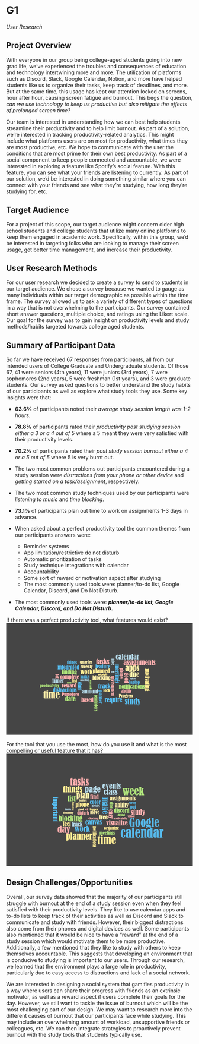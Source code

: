 # G1 
_User Research_

## Project Overview
With everyone in our group being college-aged students going into new grad life, we’ve experienced the troubles and consequences of education and technology intertwining more and more. The utilization of platforms such as Discord, Slack, Google Calendar, Notion, and more have helped students like us to organize their tasks, keep track of deadlines, and more. But at the same time, this usage has kept our attention locked on screens, hour after hour, causing screen fatigue and burnout. This begs the question, _can we use technology to keep us productive but also mitigate the effects of prolonged screen time?_

Our team is interested in understanding how we can best help students streamline their productivity and to help limit burnout. As part of a solution, we’re interested in tracking productivity-related analytics. This might include what platforms users are on most for productivity, what times they are most productive, etc. We hope to communicate with the user the conditions that are most prime for their own best productivity. As part of a social component to keep people connected and accountable, we were interested in exploring a feature like Spotify’s social feature. With this feature, you can see what your friends are listening to currently. As part of our solution, we’d be interested in doing something similar where you can connect with your friends and see what they’re studying, how long they’re studying for, etc.

## Target Audience
For a project of this scope, our target audience might concern older high school students and college students that utilize many online platforms to keep them engaged in academic work. Specifically, within this group, we’d be interested in targeting folks who are looking to manage their screen usage, get better time management, and increase their productivity.

## User Research Methods
For our user research we decided to create a survey to send to students in our target audience. We chose a survey because we wanted to gauge as many individuals within our target demographic as possible within the time frame. The survey allowed us to ask a variety of different types of questions in a way that is not overwhelming to the participants. Our survey contained short answer questions, multiple choice, and ratings using the Likert scale. Our goal for the survey was to gain insight on productivity levels and study methods/habits targeted towards college aged students.

## Summary of Participant Data
So far we have received 67 responses from participants, all from our intended users of College Graduate and Undergraduate students. Of those 67, 41 were seniors (4th years), 11 were juniors (3rd years), 7 were sophomores (2nd years), 5 were freshman (1st years), and 3 were graduate students. Our survey asked questions to better understand the study habits of our participants as well as explore what study tools they use. Some key insights were that:

* **63.6%** of participants noted their _average study session length was 1-2 hours._ 
* **78.8%** of participants rated their _productivity post studying session either a 3 or a 4 out of 5_ where a 5 meant they were very satisfied with their productivity levels.
* **70.2%** of participants rated their _post study session burnout either a 4 or a 5 out of 5_ where 5 is very burnt out.
* The two most common problems out participants encountered during a study session were _distractions from your phone or other device_ and _getting started on a task/assignment_, respectively.
* The two most common study techniques used by our participants were _listening to music_ and _time blocking_.
* **73.1%** of participants plan out time to work on assignments 1-3 days in advance.

* When asked about a perfect productivity tool the common themes from our participants answers were:
    * Reminder systems
    * App limitation/restrictive do not disturb
    * Automatic prioritization of tasks
    * Study technique integrations with calendar 
    * Accountability 
    * Some sort of reward or motivation aspect after studying
    * The most commonly used tools were: planner/to-do list, Google Calendar, Discord, and Do Not Disturb.

* The most commonly used tools were: _**planner/to-do list, Google Calendar, Discord, and Do Not Disturb.**_

If there was a perfect productivity tool, what features would exist?
![WordCloud](https://github.com/UWSocialComputing/LALA/blob/main/images/mypic%20(1).png)

For the tool that you use the most, how do you use it and what is the most compelling or useful feature that it has?
![WordCloud](https://github.com/UWSocialComputing/LALA/blob/main/images/mypic.png)


## Design Challenges/Opportunities
Overall, our survey data showed that the majority of our participants still struggle with burnout at the end of a study session even when they feel satisfied with their productivity levels. They like to use calendar apps and to-do lists to keep track of their activities as well as Discord and Slack to communicate and study with friends. However, their biggest distractions also come from their phones and digital devices as well. Some participants also mentioned that it would be nice to have a “reward” at the end of a study session which would motivate them to be more productive. Additionally, a few mentioned that they like to study with others to keep themselves accountable. This suggests that developing an environment that is conducive to studying is important to our users. Through our research, we learned that the environment plays a large role in productivity, particularly due to easy access to distractions and lack of a social network.

We are interested in designing a social system that gamifies productivity in a way where users can share their progress with friends as an extrinsic motivator, as well as a reward aspect if users complete their goals for the day. However, we still want to tackle the issue of burnout which will be the most challenging part of our design. We may want to research more into the different causes of burnout that our participants face while studying. This may include an overwhelming amount of workload, unsupportive friends or colleagues, etc. We can then integrate strategies to proactively prevent burnout with the study tools that students typically use. 

